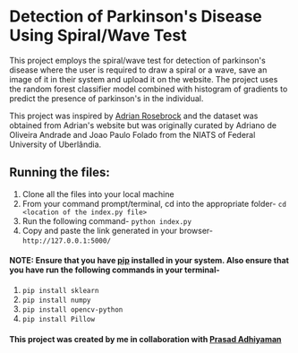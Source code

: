 # Detection of Parkinson's Disease Using Spiral/Wave Test
This project employs the spiral/wave test for detection of parkinson's disease where the user is required to draw a spiral or a wave, save an image of it in their system and 
upload it on the website. The project uses the random forest classifier model combined with histogram of gradients to predict the presence of parkinson's in the individual.

This project was inspired by [Adrian Rosebrock](https://www.pyimagesearch.com/2019/04/29/detecting-parkinsons-disease-with-opencv-computer-vision-and-the-spiral-wave-test) and the dataset was obtained from Adrian's website but was originally curated by Adriano de Oliveira Andrade and Joao Paulo Folado from the NIATS of Federal University of Uberlândia.

## Running the files:
1) Clone all the files into your local machine
2) From your command prompt/terminal, cd into the appropriate folder- `cd <location of the index.py file>`
3) Run the following command- `python index.py`
4) Copy and paste the link generated in your browser- `http://127.0.0.1:5000/`

#### NOTE: Ensure that you have [pip](https://pip.pypa.io/en/stable/installing/) installed in your system. Also ensure that you have run the following commands in your terminal-
1. `pip install sklearn`
2. `pip install numpy`
3. `pip install opencv-python`
4. `pip install Pillow`

#### This project was created by me in collaboration with [Prasad Adhiyaman](https://github.com/Prasad-adhi/Detection-of-Parkinsons-Disease)
